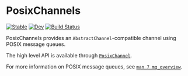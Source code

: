 # PosixChannels

[![Stable](https://img.shields.io/badge/docs-stable-blue.svg)](https://klafyvel.github.io/PosixChannels.jl/dev/) [![Dev](https://img.shields.io/badge/docs-dev-blue.svg)](https://klafyvel.github.io/PosixChannels.jl/stable/) [![Build Status](https://github.com/klafyvel/PosixChannels.jl/actions/workflows/CI.yml/badge.svg?branch=main)](https://github.com/klafyvel/PosixChannels.jl/actions/workflows/CI.yml?query=branch%3Amain) 

PosixChannels provides an `AbstractChannel`-compatible channel using POSIX message queues.

The high level API is available through [`PosixChannel`](https://klafyvel.github.io/PosixChannels.jl/dev/#PosixChannels.PosixChannel).

For more information on POSIX message queues, see [`man 7 mq_overview`](https://man7.org/linux/man-pages/man7/mq_overview.7.html).

